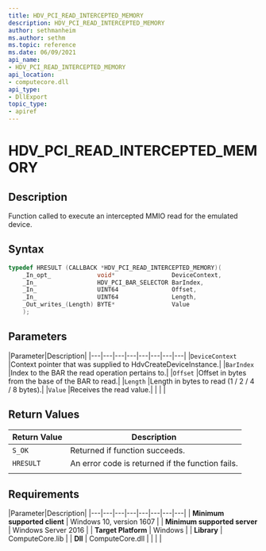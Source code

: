 ```yaml
---
title: HDV_PCI_READ_INTERCEPTED_MEMORY
description: HDV_PCI_READ_INTERCEPTED_MEMORY
author: sethmanheim
ms.author: sethm
ms.topic: reference
ms.date: 06/09/2021
api_name:
- HDV_PCI_READ_INTERCEPTED_MEMORY
api_location:
- computecore.dll
api_type:
- DllExport
topic_type: 
- apiref
---
```

# HDV_PCI_READ_INTERCEPTED_MEMORY

## Description

Function called to execute an intercepted MMIO read for the emulated device.

## Syntax

```C++
typedef HRESULT (CALLBACK *HDV_PCI_READ_INTERCEPTED_MEMORY)(
    _In_opt_             void*                DeviceContext,
    _In_                 HDV_PCI_BAR_SELECTOR BarIndex,
    _In_                 UINT64               Offset,
    _In_                 UINT64               Length,
    _Out_writes_(Length) BYTE*                Value
    );
```

## Parameters

|Parameter|Description|
|---|---|---|---|---|---|---|---|
|`DeviceContext` |Context pointer that was supplied to HdvCreateDeviceInstance.|
|`BarIndex` |Index to the BAR the read operation pertains to.|
|`Offset` |Offset in bytes from the base of the BAR to read.|
|`Length` |Length in bytes to read (1 / 2 / 4 / 8 bytes).|
|`Value` |Receives the read value.|
|    |    |

## Return Values

|Return Value     |Description|
|---|---|
|`S_OK` | Returned if function succeeds.|
|`HRESULT` | An error code is returned if the function fails.
|     |     |

## Requirements

|Parameter|Description|
|---|---|---|---|---|---|---|---|
| **Minimum supported client** | Windows 10, version 1607 |
| **Minimum supported server** | Windows Server 2016 |
| **Target Platform** | Windows |
| **Library** | ComputeCore.lib |
| **Dll** | ComputeCore.dll |
|    |    |
